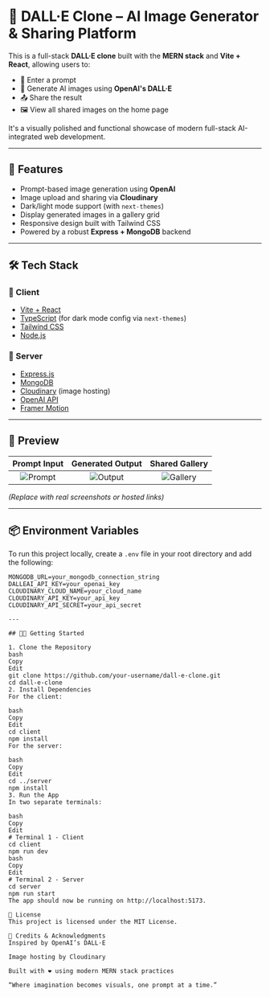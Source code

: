 # 🎨 DALL·E Clone – AI Image Generator & Sharing Platform

This is a full-stack **DALL·E clone** built with the **MERN stack** and **Vite + React**, allowing users to:

- 🧠 Enter a prompt
- 🤖 Generate AI images using **OpenAI's DALL·E**
- 📤 Share the result
- 🖼️ View all shared images on the home page

It's a visually polished and functional showcase of modern full-stack AI-integrated web development.

---

## 🚀 Features

- Prompt-based image generation using **OpenAI**
- Image upload and sharing via **Cloudinary**
- Dark/light mode support (with `next-themes`)
- Display generated images in a gallery grid
- Responsive design built with Tailwind CSS
- Powered by a robust **Express + MongoDB** backend

---

## 🛠️ Tech Stack

### 🔹 Client

- [Vite + React](https://vitejs.dev/)
- [TypeScript](https://www.typescriptlang.org/) (for dark mode config via `next-themes`)
- [Tailwind CSS](https://tailwindcss.com/)
- [Node.js](https://nodejs.org/)

### 🔹 Server

- [Express.js](https://expressjs.com/)
- [MongoDB](https://www.mongodb.com/)
- [Cloudinary](https://cloudinary.com/) (image hosting)
- [OpenAI API](https://openai.com/)
- [Framer Motion](https://www.framer.com/motion/)

---

## 📸 Preview

| Prompt Input | Generated Output | Shared Gallery |
|:--:|:--:|:--:|
| ![Prompt](https://via.placeholder.com/300x180?text=Prompt+Input) | ![Output](https://via.placeholder.com/300x180?text=Generated+Image) | ![Gallery](https://via.placeholder.com/300x180?text=Image+Feed) |

_(Replace with real screenshots or hosted links)_

---

## 📦 Environment Variables

To run this project locally, create a `.env` file in your root directory and add the following:

```env
MONGODB_URL=your_mongodb_connection_string
DALLEAI_API_KEY=your_openai_key
CLOUDINARY_CLOUD_NAME=your_cloud_name
CLOUDINARY_API_KEY=your_api_key
CLOUDINARY_API_SECRET=your_api_secret

---

## 🧑‍💻 Getting Started

1. Clone the Repository
bash
Copy
Edit
git clone https://github.com/your-username/dall-e-clone.git
cd dall-e-clone
2. Install Dependencies
For the client:

bash
Copy
Edit
cd client
npm install
For the server:

bash
Copy
Edit
cd ../server
npm install
3. Run the App
In two separate terminals:

bash
Copy
Edit
# Terminal 1 - Client
cd client
npm run dev
bash
Copy
Edit
# Terminal 2 - Server
cd server
npm run start
The app should now be running on http://localhost:5173.

📄 License
This project is licensed under the MIT License.

🧠 Credits & Acknowledgments
Inspired by OpenAI’s DALL·E

Image hosting by Cloudinary

Built with ❤️ using modern MERN stack practices

“Where imagination becomes visuals, one prompt at a time.”